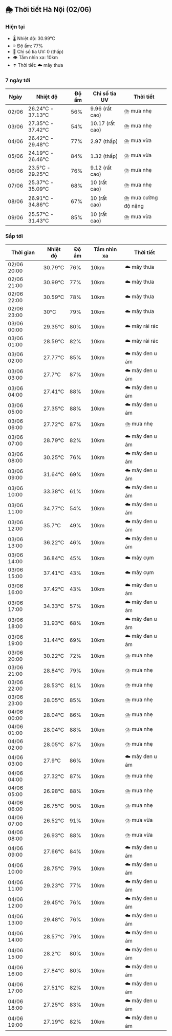 ## 🌦️ Thời tiết Hà Nội (02/06)

### Hiện tại

- 🌡️ Nhiệt độ: 30.99℃
- 💦 Độ ẩm: 77%
- 🌟 Chỉ số tia UV: 0 (thấp)
- 👁️ Tầm nhìn xa: 10km
- ☂️ Thời tiết: ☁️ mây thưa

### 7 ngày tới

| Ngày | Nhiệt độ | Độ ẩm | Chỉ số tia UV | Thời tiết |
| --- | --- | --- | --- | --- |
| 02/06 | 26.24℃ - 37.13℃ | 56% | 9.96 (rất cao) | ⛈️ mưa nhẹ |
| 03/06 | 27.35℃ - 37.42℃ | 54% | 10.17 (rất cao) | ⛈️ mưa nhẹ |
| 04/06 | 26.42℃ - 29.48℃ | 77% | 2.97 (thấp) | ⛈️ mưa vừa |
| 05/06 | 24.19℃ - 26.46℃ | 84% | 1.32 (thấp) | ⛈️ mưa vừa |
| 06/06 | 23.5℃ - 29.25℃ | 76% | 9.12 (rất cao) | ⛈️ mưa nhẹ |
| 07/06 | 25.37℃ - 35.09℃ | 68% | 10 (rất cao) | ⛈️ mưa nhẹ |
| 08/06 | 26.91℃ - 34.86℃ | 67% | 10 (rất cao) | ⛈️ mưa cường độ nặng |
| 09/06 | 25.57℃ - 31.43℃ | 85% | 10 (rất cao) | ⛈️ mưa vừa |

### Sắp tới

| Thời gian | Nhiệt độ | Độ ẩm | Tầm nhìn xa | Thời tiết |
| --- | --- | --- | --- | --- |
| 02/06 20:00 | 30.79℃ | 76% | 10km | ☁️ mây thưa |
| 02/06 21:00 | 30.99℃ | 77% | 10km | ☁️ mây thưa |
| 02/06 22:00 | 30.59℃ | 78% | 10km | ☁️ mây thưa |
| 02/06 23:00 | 30℃ | 79% | 10km | ☁️ mây thưa |
| 03/06 00:00 | 29.35℃ | 80% | 10km | ☁️ mây rải rác |
| 03/06 01:00 | 28.59℃ | 82% | 10km | ☁️ mây rải rác |
| 03/06 02:00 | 27.77℃ | 85% | 10km | ☁️ mây đen u ám |
| 03/06 03:00 | 27.7℃ | 87% | 10km | ☁️ mây đen u ám |
| 03/06 04:00 | 27.41℃ | 88% | 10km | ☁️ mây đen u ám |
| 03/06 05:00 | 27.35℃ | 88% | 10km | ☁️ mây đen u ám |
| 03/06 06:00 | 27.72℃ | 87% | 10km | ⛈️ mưa nhẹ |
| 03/06 07:00 | 28.79℃ | 82% | 10km | ☁️ mây đen u ám |
| 03/06 08:00 | 30.25℃ | 76% | 10km | ☁️ mây đen u ám |
| 03/06 09:00 | 31.64℃ | 69% | 10km | ☁️ mây đen u ám |
| 03/06 10:00 | 33.38℃ | 61% | 10km | ☁️ mây đen u ám |
| 03/06 11:00 | 34.77℃ | 54% | 10km | ☁️ mây đen u ám |
| 03/06 12:00 | 35.7℃ | 49% | 10km | ☁️ mây đen u ám |
| 03/06 13:00 | 36.22℃ | 46% | 10km | ☁️ mây đen u ám |
| 03/06 14:00 | 36.84℃ | 45% | 10km | ☁️ mây cụm |
| 03/06 15:00 | 37.41℃ | 43% | 10km | ☁️ mây cụm |
| 03/06 16:00 | 37.42℃ | 43% | 10km | ☁️ mây đen u ám |
| 03/06 17:00 | 34.33℃ | 57% | 10km | ☁️ mây đen u ám |
| 03/06 18:00 | 31.93℃ | 68% | 10km | ☁️ mây đen u ám |
| 03/06 19:00 | 31.44℃ | 69% | 10km | ☁️ mây đen u ám |
| 03/06 20:00 | 30.22℃ | 72% | 10km | ⛈️ mưa nhẹ |
| 03/06 21:00 | 28.84℃ | 79% | 10km | ⛈️ mưa nhẹ |
| 03/06 22:00 | 28.53℃ | 81% | 10km | ⛈️ mưa nhẹ |
| 03/06 23:00 | 28.05℃ | 85% | 10km | ⛈️ mưa nhẹ |
| 04/06 00:00 | 28.04℃ | 86% | 10km | ⛈️ mưa nhẹ |
| 04/06 01:00 | 28.04℃ | 88% | 10km | ⛈️ mưa nhẹ |
| 04/06 02:00 | 28.05℃ | 87% | 10km | ⛈️ mưa nhẹ |
| 04/06 03:00 | 27.9℃ | 86% | 10km | ☁️ mây đen u ám |
| 04/06 04:00 | 27.32℃ | 87% | 10km | ⛈️ mưa nhẹ |
| 04/06 05:00 | 26.98℃ | 88% | 10km | ⛈️ mưa nhẹ |
| 04/06 06:00 | 26.75℃ | 90% | 10km | ⛈️ mưa nhẹ |
| 04/06 07:00 | 26.52℃ | 91% | 10km | ⛈️ mưa vừa |
| 04/06 08:00 | 26.93℃ | 88% | 10km | ⛈️ mưa vừa |
| 04/06 09:00 | 27.66℃ | 84% | 10km | ☁️ mây đen u ám |
| 04/06 10:00 | 28.75℃ | 79% | 10km | ☁️ mây đen u ám |
| 04/06 11:00 | 29.23℃ | 77% | 10km | ☁️ mây đen u ám |
| 04/06 12:00 | 29.45℃ | 76% | 10km | ☁️ mây đen u ám |
| 04/06 13:00 | 29.48℃ | 76% | 10km | ☁️ mây đen u ám |
| 04/06 14:00 | 28.57℃ | 79% | 10km | ☁️ mây đen u ám |
| 04/06 15:00 | 28.2℃ | 80% | 10km | ☁️ mây đen u ám |
| 04/06 16:00 | 27.84℃ | 80% | 10km | ☁️ mây đen u ám |
| 04/06 17:00 | 27.51℃ | 82% | 10km | ☁️ mây đen u ám |
| 04/06 18:00 | 27.25℃ | 83% | 10km | ☁️ mây đen u ám |
| 04/06 19:00 | 27.19℃ | 82% | 10km | ☁️ mây đen u ám |
